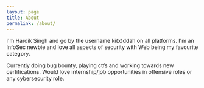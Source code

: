 ```yaml
---
layout: page
title: About
permalink: /about/
---
```


I'm Hardik Singh and go by the username ki(x)ddah on all platforms. I'm an InfoSec newbie and love all aspects of security with Web being my favourite category.

Currently doing bug bounty, playing ctfs and working towards new certifications. 
Would love internship/job opportunities in offensive roles or any cybersecurity role.